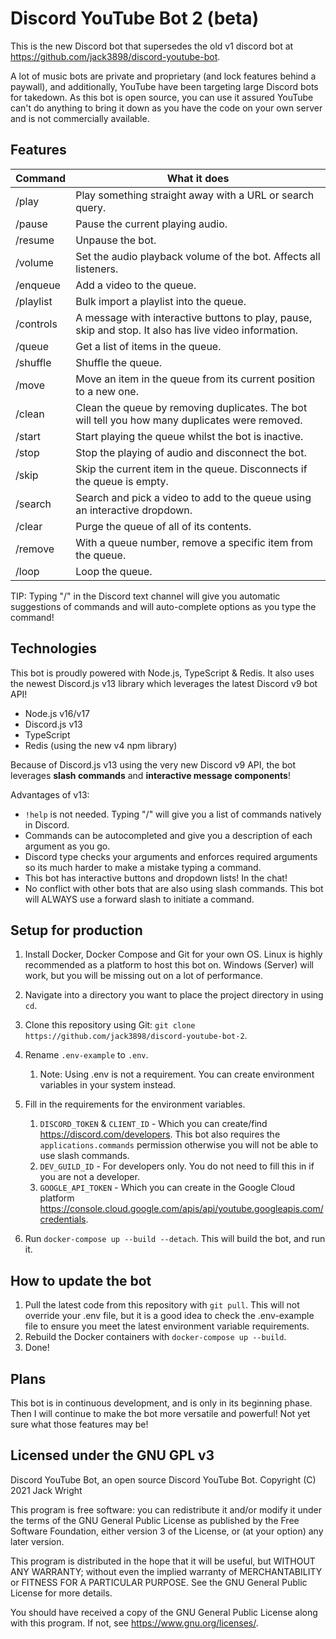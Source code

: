 # Discord YouTube Bot 2 (beta)

This is the new Discord bot that supersedes the old v1 discord bot at https://github.com/jack3898/discord-youtube-bot.

A lot of music bots are private and proprietary (and lock features behind a paywall), and additionally, YouTube have been targeting large Discord bots for takedown. As this bot is open source, you can use it assured YouTube can't do anything to bring it down as you have the code on your own server and is not commercially available.

## Features

| Command   | What it does                                                                                          |
| --------- | ----------------------------------------------------------------------------------------------------- |
| /play     | Play something straight away with a URL or search query.                                              |
| /pause    | Pause the current playing audio.                                                                      |
| /resume   | Unpause the bot.                                                                                      |
| /volume   | Set the audio playback volume of the bot. Affects all listeners.                                      |
| /enqueue  | Add a video to the queue.                                                                             |
| /playlist | Bulk import a playlist into the queue.                                                                |
| /controls | A message with interactive buttons to play, pause, skip and stop. It also has live video information. |
| /queue    | Get a list of items in the queue.                                                                     |
| /shuffle  | Shuffle the queue.                                                                                    |
| /move     | Move an item in the queue from its current position to a new one.                                     |
| /clean    | Clean the queue by removing duplicates. The bot will tell you how many duplicates were removed.       |
| /start    | Start playing the queue whilst the bot is inactive.                                                   |
| /stop     | Stop the playing of audio and disconnect the bot.                                                     |
| /skip     | Skip the current item in the queue. Disconnects if the queue is empty.                                |
| /search   | Search and pick a video to add to the queue using an interactive dropdown.                            |
| /clear    | Purge the queue of all of its contents.                                                               |
| /remove   | With a queue number, remove a specific item from the queue.                                           |
| /loop     | Loop the queue.                                                                                       |

TIP: Typing "/" in the Discord text channel will give you automatic suggestions of commands and will auto-complete options as you type the command!

## Technologies

This bot is proudly powered with Node.js, TypeScript & Redis.
It also uses the newest Discord.js v13 library which leverages the latest Discord v9 bot API!

- Node.js v16/v17
- Discord.js v13
- TypeScript
- Redis (using the new v4 npm library)

Because of Discord.js v13 using the very new Discord v9 API, the bot leverages **slash commands** and **interactive message components**!

Advantages of v13:

- `!help` is not needed. Typing "/" will give you a list of commands natively in Discord.
- Commands can be autocompleted and give you a description of each argument as you go.
- Discord type checks your arguments and enforces required arguments so its much harder to make a mistake typing a command.
- This bot has interactive buttons and dropdown lists! In the chat!
- No conflict with other bots that are also using slash commands. This bot will ALWAYS use a forward slash to initiate a command.

## Setup for production

1. Install Docker, Docker Compose and Git for your own OS. Linux is highly recommended as a platform to host this bot on. Windows (Server) will work, but you will be missing out on a lot of performance.
2. Navigate into a directory you want to place the project directory in using `cd`.
3. Clone this repository using Git: `git clone https://github.com/jack3898/discord-youtube-bot-2`.
4. Rename `.env-example` to `.env`.
   1. Note: Using .env is not a requirement. You can create environment variables in your system instead.
5. Fill in the requirements for the environment variables.

   1. `DISCORD_TOKEN` & `CLIENT_ID` - Which you can create/find https://discord.com/developers. This bot also requires the `applications.commands` permission otherwise you will not be able to use slash commands.
   2. `DEV_GUILD_ID` - For developers only. You do not need to fill this in if you are not a developer.
   3. `GOOGLE_API_TOKEN` - Which you can create in the Google Cloud platform https://console.cloud.google.com/apis/api/youtube.googleapis.com/credentials.

6. Run `docker-compose up --build --detach`. This will build the bot, and run it.

## How to update the bot

1. Pull the latest code from this repository with `git pull`. This will not override your .env file, but it is a good idea to check the .env-example file to ensure you meet the latest environment variable requirements.
2. Rebuild the Docker containers with `docker-compose up --build`.
3. Done!

## Plans

This bot is in continuous development, and is only in its beginning phase. Then I will continue to make the bot more versatile and powerful! Not yet sure what those features may be!

## Licensed under the GNU GPL v3

Discord YouTube Bot, an open source Discord YouTube Bot.
Copyright (C) 2021 Jack Wright

This program is free software: you can redistribute it and/or modify
it under the terms of the GNU General Public License as published by
the Free Software Foundation, either version 3 of the License, or
(at your option) any later version.

This program is distributed in the hope that it will be useful,
but WITHOUT ANY WARRANTY; without even the implied warranty of
MERCHANTABILITY or FITNESS FOR A PARTICULAR PURPOSE. See the
GNU General Public License for more details.

You should have received a copy of the GNU General Public License
along with this program. If not, see <https://www.gnu.org/licenses/>.
